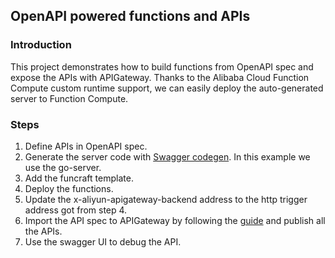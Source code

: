 ## OpenAPI powered functions and APIs

### Introduction

This project demonstrates how to build functions from OpenAPI spec and expose the APIs with APIGateway. Thanks to the Alibaba Cloud Function Compute custom runtime support, we can easily deploy the auto-generated server to Function Compute.

### Steps

1. Define APIs in OpenAPI spec.
2. Generate the server code with [Swagger codegen](https://swagger.io/tools/swagger-codegen/). In this example we use the go-server.
3. Add the funcraft template.
4. Deploy the functions.
5. Update the x-aliyun-apigateway-backend address to the http trigger address got from step 4.
6. Import the API spec to APIGateway by following the [guide](https://www.alibabacloud.com/help/doc-detail/88956.htm#title-4hu-i9g-x9l) and publish all the APIs.
7. Use the swagger UI to debug the API.


